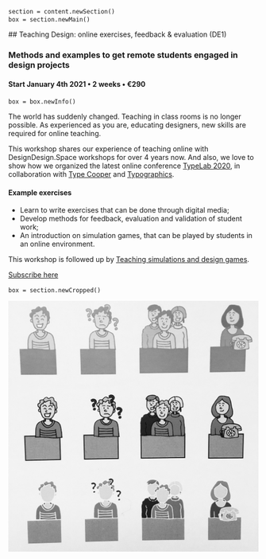 <!-- DE1 -->
~~~
section = content.newSection()
box = section.newMain()
~~~
<a name="DE1"/>
## Teaching Design: online exercises, feedback & evaluation <span class="wcode">(DE1)</span>

### Methods and examples to get remote students engaged in design projects

#### Start January 4<span class="sup">th</span> 2021 • 2 weeks • €290

~~~
box = box.newInfo()
~~~

The world has suddenly changed. Teaching in class rooms is no longer possible. As experienced as you are, educating designers, new skills are required for online teaching. 

This workshop shares our experience of teaching online with DesignDesign.Space workshops for over 4 years now. And also, we love to show how we organized the latest online conference [TypeLab 2020](https://2020.typographics.com/typelab/), in collaboration with [Type Cooper](http://coopertype.org) and [Typographics](https://2020.typographics.com).

#### Example exercises

* Learn to write exercises that can be done through digital media;
* Develop methods for feedback, evaluation and validation of student work;
* An introduction on simulation games, that can be played by students in an online environment.

This workshop is followed up by [Teaching simulations and design games](#DE2).

<a href="https://docs.google.com/forms/d/1vLKGROUx03Sm3QGWEwuP1f7Uo1v4qQCmG1FlaxOT88A" target="external">Subscribe here</a>

~~~
box = section.newCropped()
~~~

![cover y=top x=center](images/IMG_E8891.jpg)


